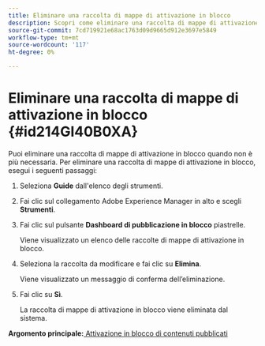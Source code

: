 ```yaml
---
title: Eliminare una raccolta di mappe di attivazione in blocco
description: Scopri come eliminare una raccolta di mappe di attivazione in blocco
source-git-commit: 7cd719921e68ac1763d09d9665d912e3697e5849
workflow-type: tm+mt
source-wordcount: '117'
ht-degree: 0%

---
```



# Eliminare una raccolta di mappe di attivazione in blocco {#id214GI40B0XA}

Puoi eliminare una raccolta di mappe di attivazione in blocco quando non è più necessaria. Per eliminare una raccolta di mappe di attivazione in blocco, esegui i seguenti passaggi:

1. Seleziona **Guide** dall&#39;elenco degli strumenti.

1. Fai clic sul collegamento Adobe Experience Manager in alto e scegli **Strumenti**.

1. Fai clic sul pulsante **Dashboard di pubblicazione in blocco** piastrelle.

   Viene visualizzato un elenco delle raccolte di mappe di attivazione in blocco.

1. Seleziona la raccolta da modificare e fai clic su **Elimina**.

   Viene visualizzato un messaggio di conferma dell’eliminazione.

1. Fai clic su **Sì**.

   La raccolta di mappe di attivazione in blocco viene eliminata dal sistema.


**Argomento principale:**[ Attivazione in blocco di contenuti pubblicati](conf-bulk-activation.md)

